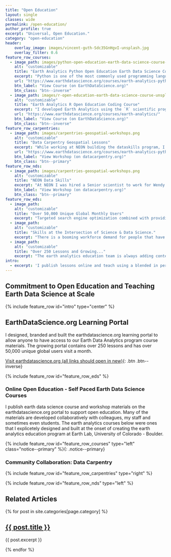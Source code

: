 ```yaml
---
title: "Open Education"
layout: single
classes: wide
permalink: /open-education/
author_profile: true
excerpt: "Universal, Open Education."
category: "open-education"
header:
    overlay_image: images/vincent-guth-Sdc35GnHgvI-unsplash.jpg
    overlay_filter: 0.6
feature_row_courses:
  - image_path: images/python-open-education-earth-data-science-course-unsplash.png
    alt: "customizable"
    title: "Earth Analytics Python Open Education Earth Data Science Course"
    excerpt: "Python is one of the most commonly used programming languages. Given market research and job opportunities, I decided to move our program to Python which meant tranlating the previously in R course to Python. This course contains xx lessons on topics including remote sensing imagery in Python, using APIs to find and get data, social media for science and using lidar to understand vegetation health. The course is a part of a 3-course series in our Earth Analytics Professional Certificate."
    url: "https://www.earthdatascience.org/courses/earth-analytics-python/"
    btn_label: "View Course (on EarthDataScience.org)"
    btn_class: "btn--inverse"
  - image_path: images/r-open-education-earth-data-science-course-unsplash.png
    alt: "customizable"
    title: "Earth Analytics R Open Education Coding Course"
    excerpt: "I developed Earth Analytics using the `R` scientific programming language course during my first year at CU-Boulder. It was a test to see what happened when I placed an entire course online. After optimizing the course for search engine visibility (SEO) the course was discovered and people began working through it."
    url: "https://www.earthdatascience.org/courses/earth-analytics/"
    btn_label: "View Course (on EarthDataScience.org)"
    btn_class: "btn--inverse"
feature_row_carpentries:
  - image_path: images/carpentries-geospatial-workshops.png
    alt: "customizable"
    title: "Data Carpentry Geospatial Lessons"
    excerpt: "While working at NEON building the dataskills program, I setup a collaboration with the Carpentries (at the time Data Carpentry) to develop an open geospatial data in R 2-day workshop. The lessons were published on the NEON data skills portal and have since been redesigned and published by the Carpentries to be taught by instructors across the globe. The carpentries has built a wonderful, active community around these lessons which ensures they will be maintained in the future."
    url: "https://www.earthdatascience.org/courses/earth-analytics-python/"
    btn_label: "View Workshop (on datacarpentry.org)"
    btn_class: "btn--primary"
feature_row_nds:
  - image_path: images/carpentries-geospatial-workshops.png
    alt: "customizable"
    title: "NEON Data Skills"
    excerpt: "At NEON I was hired a Senior scientist to work for Wendy Gram. Here I built the NEON Data Skills program. NEON data skills was an effort to scale training surrounding working with NEON data using an online, open education learning portal. When I left NEON, the data skills portal had 12-16,000 unique global users a month and was quickly growing. The portal has since been ingested into the larger neonscience website."
    btn_label: "View Workshop (on datacarpentry.org)"
    btn_class: "btn--primary"
feature_row_eds:
  - image_path:
    alt: "customizable"
    title: "Over 50,000 Unique Global Monthly Users"
    excerpt: "Targeted search engine optimization combined with providing tutorials on in-demand skills has lead global website reach."
  - image_path:
    alt: "customizable"
    title: "Skills at the Intersection of Science & Data Science."
    excerpt: "There is a booming workforce demand for people that have both science and data science knowledge and skills. This intersection is what defines the earthdatascience.org portal."
  - image_path:
    alt: "customizable"
    title: "Over 250 Lessons and Growing..."
    excerpt: "The earth analytics education team is always adding content to the portal! Check back often."
intro:
  - excerpt: 'I publish lessons online and teach using a blended in person and online approach to open doors for non traditional students who may not otherwise have access to learning earth data science.'
---
```


## Commitment to Open Education and Teaching Earth Data Science at Scale

{% include feature_row id="intro" type="center" %}


<div markdown="1" class="notice--primary">

## EarthDataScience.org Learning Portal

I designed, branded and built the earthdatascience.org learning portal to allow anyone to have access to our Earth Data Analytics program course materials. The growing portal contains over 250 lessons and has over 50,000 unique global users visit a month.

[Visit earthdatascience.org (all links should open in new)](https://www.earthdatascience.org){: .btn .btn--inverse}

{% include feature_row id="feature_row_eds" %}

</div>


### Online Open Education - Self Paced Earth Data Science Courses

I publish earth data science course and workshop materials on the
earthdatascience.org portal to support open education. Many of the materials are
developed collaboratively with colleagues, my staff and sometimes even students.
The earth analytics courses below were ones that I explicetely designed and built
at the onset of creating the earth analytics education program at Earth Lab,
University of Colorado - Boulder.


{% include feature_row id="feature_row_courses" type="left" class="notice--primary" %}{: .notice--primary}

### Community Collaboration: Data Carpentry

{% include feature_row id="feature_row_carpentries" type="right" %}




{% include feature_row id="feature_row_nds" type="left" %}


## Related Articles
<div class="list__item">
{% for post in site.categories[page.category] %}
<!-- List all posts in the page category  -->
<!-- Somehow loop through each class lesson and count - right now i'm not including category on series pages -->
<div class="list__item">
<article class="archive__item">
  <h2 class="archive__item-title"><a href="{{ site.baseurl }}{{ post.url}}">{{ post.title }}</a></h2>
  <p class="archive__item-excerpt">{{ post.excerpt }}</p>
</article>
</div>
{% endfor %}
</div>


<!--
<div markdown="1" class="notice--primary">
### Carpentries geospatial lessons

{% include figure image_path="/images/carpentries-geospatial-workshops.png" caption="caption here" alt="alt here" class="align-left" %}


</div> -->
